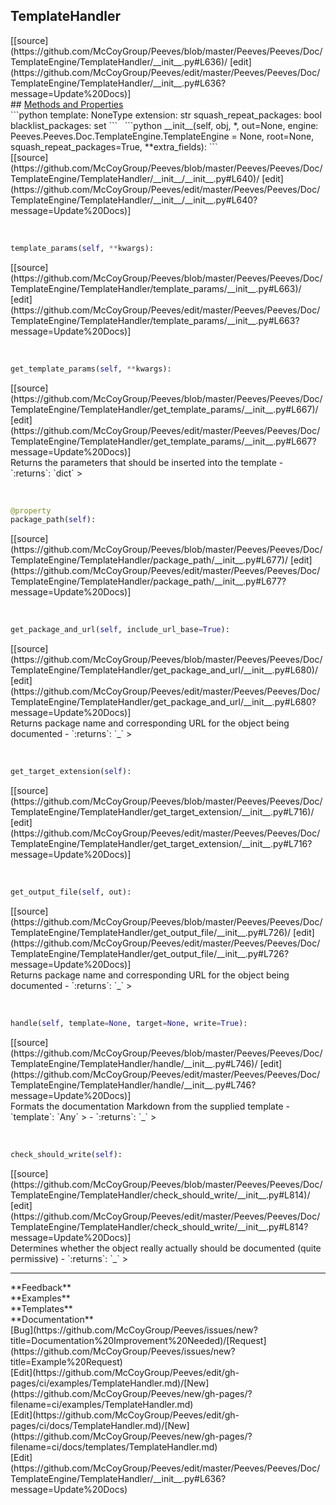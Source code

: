 ## <a id="Peeves.Peeves.Doc.TemplateEngine.TemplateHandler">TemplateHandler</a> 

<div class="docs-source-link" markdown="1">
[[source](https://github.com/McCoyGroup/Peeves/blob/master/Peeves/Peeves/Doc/TemplateEngine/TemplateHandler/__init__.py#L636)/
[edit](https://github.com/McCoyGroup/Peeves/edit/master/Peeves/Peeves/Doc/TemplateEngine/TemplateHandler/__init__.py#L636?message=Update%20Docs)]
</div>









<div class="collapsible-section">
 <div class="collapsible-section collapsible-section-header" markdown="1">
## <a class="collapse-link" data-toggle="collapse" href="#methods" markdown="1"> Methods and Properties</a> <a class="float-right" data-toggle="collapse" href="#methods"><i class="fa fa-chevron-down"></i></a>
 </div>
 <div class="collapsible-section collapsible-section-body collapse " id="methods" markdown="1">
 ```python
template: NoneType
extension: str
squash_repeat_packages: bool
blacklist_packages: set
```
<a id="Peeves.Peeves.Doc.TemplateEngine.TemplateHandler.__init__" class="docs-object-method">&nbsp;</a> 
```python
__init__(self, obj, *, out=None, engine: Peeves.Peeves.Doc.TemplateEngine.TemplateEngine = None, root=None, squash_repeat_packages=True, **extra_fields): 
```
<div class="docs-source-link" markdown="1">
[[source](https://github.com/McCoyGroup/Peeves/blob/master/Peeves/Peeves/Doc/TemplateEngine/TemplateHandler/__init__/__init__.py#L640)/
[edit](https://github.com/McCoyGroup/Peeves/edit/master/Peeves/Peeves/Doc/TemplateEngine/TemplateHandler/__init__/__init__.py#L640?message=Update%20Docs)]
</div>


<a id="Peeves.Peeves.Doc.TemplateEngine.TemplateHandler.template_params" class="docs-object-method">&nbsp;</a> 
```python
template_params(self, **kwargs): 
```
<div class="docs-source-link" markdown="1">
[[source](https://github.com/McCoyGroup/Peeves/blob/master/Peeves/Peeves/Doc/TemplateEngine/TemplateHandler/template_params/__init__.py#L663)/
[edit](https://github.com/McCoyGroup/Peeves/edit/master/Peeves/Peeves/Doc/TemplateEngine/TemplateHandler/template_params/__init__.py#L663?message=Update%20Docs)]
</div>


<a id="Peeves.Peeves.Doc.TemplateEngine.TemplateHandler.get_template_params" class="docs-object-method">&nbsp;</a> 
```python
get_template_params(self, **kwargs): 
```
<div class="docs-source-link" markdown="1">
[[source](https://github.com/McCoyGroup/Peeves/blob/master/Peeves/Peeves/Doc/TemplateEngine/TemplateHandler/get_template_params/__init__.py#L667)/
[edit](https://github.com/McCoyGroup/Peeves/edit/master/Peeves/Peeves/Doc/TemplateEngine/TemplateHandler/get_template_params/__init__.py#L667?message=Update%20Docs)]
</div>
Returns the parameters that should be inserted into the template
  - `:returns`: `dict`
    >


<a id="Peeves.Peeves.Doc.TemplateEngine.TemplateHandler.package_path" class="docs-object-method">&nbsp;</a> 
```python
@property
package_path(self): 
```
<div class="docs-source-link" markdown="1">
[[source](https://github.com/McCoyGroup/Peeves/blob/master/Peeves/Peeves/Doc/TemplateEngine/TemplateHandler/package_path/__init__.py#L677)/
[edit](https://github.com/McCoyGroup/Peeves/edit/master/Peeves/Peeves/Doc/TemplateEngine/TemplateHandler/package_path/__init__.py#L677?message=Update%20Docs)]
</div>


<a id="Peeves.Peeves.Doc.TemplateEngine.TemplateHandler.get_package_and_url" class="docs-object-method">&nbsp;</a> 
```python
get_package_and_url(self, include_url_base=True): 
```
<div class="docs-source-link" markdown="1">
[[source](https://github.com/McCoyGroup/Peeves/blob/master/Peeves/Peeves/Doc/TemplateEngine/TemplateHandler/get_package_and_url/__init__.py#L680)/
[edit](https://github.com/McCoyGroup/Peeves/edit/master/Peeves/Peeves/Doc/TemplateEngine/TemplateHandler/get_package_and_url/__init__.py#L680?message=Update%20Docs)]
</div>
Returns package name and corresponding URL for the object
being documented
  - `:returns`: `_`
    >


<a id="Peeves.Peeves.Doc.TemplateEngine.TemplateHandler.get_target_extension" class="docs-object-method">&nbsp;</a> 
```python
get_target_extension(self): 
```
<div class="docs-source-link" markdown="1">
[[source](https://github.com/McCoyGroup/Peeves/blob/master/Peeves/Peeves/Doc/TemplateEngine/TemplateHandler/get_target_extension/__init__.py#L716)/
[edit](https://github.com/McCoyGroup/Peeves/edit/master/Peeves/Peeves/Doc/TemplateEngine/TemplateHandler/get_target_extension/__init__.py#L716?message=Update%20Docs)]
</div>


<a id="Peeves.Peeves.Doc.TemplateEngine.TemplateHandler.get_output_file" class="docs-object-method">&nbsp;</a> 
```python
get_output_file(self, out): 
```
<div class="docs-source-link" markdown="1">
[[source](https://github.com/McCoyGroup/Peeves/blob/master/Peeves/Peeves/Doc/TemplateEngine/TemplateHandler/get_output_file/__init__.py#L726)/
[edit](https://github.com/McCoyGroup/Peeves/edit/master/Peeves/Peeves/Doc/TemplateEngine/TemplateHandler/get_output_file/__init__.py#L726?message=Update%20Docs)]
</div>
Returns package name and corresponding URL for the object
being documented
  - `:returns`: `_`
    >


<a id="Peeves.Peeves.Doc.TemplateEngine.TemplateHandler.handle" class="docs-object-method">&nbsp;</a> 
```python
handle(self, template=None, target=None, write=True): 
```
<div class="docs-source-link" markdown="1">
[[source](https://github.com/McCoyGroup/Peeves/blob/master/Peeves/Peeves/Doc/TemplateEngine/TemplateHandler/handle/__init__.py#L746)/
[edit](https://github.com/McCoyGroup/Peeves/edit/master/Peeves/Peeves/Doc/TemplateEngine/TemplateHandler/handle/__init__.py#L746?message=Update%20Docs)]
</div>
Formats the documentation Markdown from the supplied template
  - `template`: `Any`
    > 
  - `:returns`: `_`
    >


<a id="Peeves.Peeves.Doc.TemplateEngine.TemplateHandler.check_should_write" class="docs-object-method">&nbsp;</a> 
```python
check_should_write(self): 
```
<div class="docs-source-link" markdown="1">
[[source](https://github.com/McCoyGroup/Peeves/blob/master/Peeves/Peeves/Doc/TemplateEngine/TemplateHandler/check_should_write/__init__.py#L814)/
[edit](https://github.com/McCoyGroup/Peeves/edit/master/Peeves/Peeves/Doc/TemplateEngine/TemplateHandler/check_should_write/__init__.py#L814?message=Update%20Docs)]
</div>
Determines whether the object really actually should be
documented (quite permissive)
  - `:returns`: `_`
    >
 </div>
</div>











---


<div markdown="1" class="text-secondary">
<div class="container">
  <div class="row">
   <div class="col" markdown="1">
**Feedback**   
</div>
   <div class="col" markdown="1">
**Examples**   
</div>
   <div class="col" markdown="1">
**Templates**   
</div>
   <div class="col" markdown="1">
**Documentation**   
</div>
   <div class="col" markdown="1">
   
</div>
   <div class="col" markdown="1">
   
</div>
   <div class="col" markdown="1">
   
</div>
</div>
  <div class="row">
   <div class="col" markdown="1">
[Bug](https://github.com/McCoyGroup/Peeves/issues/new?title=Documentation%20Improvement%20Needed)/[Request](https://github.com/McCoyGroup/Peeves/issues/new?title=Example%20Request)   
</div>
   <div class="col" markdown="1">
[Edit](https://github.com/McCoyGroup/Peeves/edit/gh-pages/ci/examples/TemplateHandler.md)/[New](https://github.com/McCoyGroup/Peeves/new/gh-pages/?filename=ci/examples/TemplateHandler.md)   
</div>
   <div class="col" markdown="1">
[Edit](https://github.com/McCoyGroup/Peeves/edit/gh-pages/ci/docs/TemplateHandler.md)/[New](https://github.com/McCoyGroup/Peeves/new/gh-pages/?filename=ci/docs/templates/TemplateHandler.md)   
</div>
   <div class="col" markdown="1">
[Edit](https://github.com/McCoyGroup/Peeves/edit/master/Peeves/Peeves/Doc/TemplateEngine/TemplateHandler/__init__.py#L636?message=Update%20Docs)   
</div>
   <div class="col" markdown="1">
   
</div>
   <div class="col" markdown="1">
   
</div>
   <div class="col" markdown="1">
   
</div>
</div>
</div>
</div>